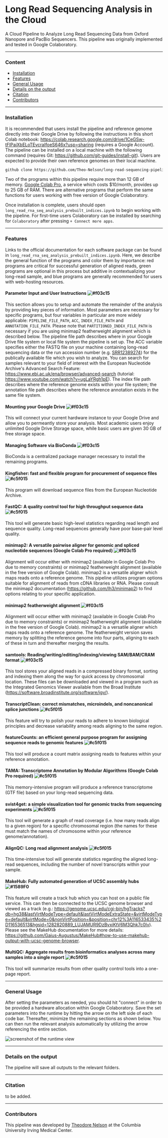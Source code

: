 # Long Read Sequencing Analysis in the Cloud  

A Cloud Pipeline to Analyze Long Read Sequencing Data from Oxford Nanopore and PacBio Sequencers. This pipeline was originally implemented and tested in Google Colaboratory.

---

### Content

  - [Installation](#installation)
  - [Features](#features)
  - [General Usage](#general-usage)
  - [Details on the output](#details-on-the-output)
  - [Citation](#citation)
  - [Contributors](#contributors)

---

### Installation

It is recommended that users install the pipeline and reference genome directly into their Google Drive by following the instructions in this short Colab notebook: https://colab.research.google.com/drive/1CeGSw-tFIPaiXbELoTEvcraIfoeS646x?usp=sharing (requires a Google Account). The pipeline can be installed on a local machine with the following command (requires Git: https://github.com/git-guides/install-git). Users are expected to provide their own reference genomes on their local machine. 
```bash
github clone https://github.com/Theo-Nelson/long-read-sequencing-pipeline
```

Two of the programs within this pipeline require more than 12 GB of memory. [Google Colab Pro](https://colab.research.google.com/signup), a service which costs $10/month, provides up to 25 GB of RAM. There are alternative programs that perform the same functions for users working with free version of Google Colaboratory.  

Once installation is complete, users should open ```long_read_rna_seq_analysis_prebuilt_indices.ipynb``` to begin working with the pipeline. For first-time users Colaboratory can be installed by searching for ```Colaboratory``` after pressing ```+ Connect more apps```.

---

### Features

Links to the official documentation for each software package can be found in ```long_read_rna_seq_analysis_prebuilt_indices.ipynb```. Here, we describe the general function of the programs and color them by importance: red programs are critical for successful generation of aligned reads, green programs are optional in this process but additive in contextualizing your long-read sample, and blue programs are generally recommended for users with web-hosting resources. 

#### Parameter Input and User Instructions ![#f03c15](https://via.placeholder.com/15/f03c15/000000?text=+)
This section allows you to setup and automate the remainder of the analysis by providing key pieces of information. Most parameters are necessary for specific programs, but four variables in particular are more widely applicable: ```PIPELINE_FILE_PATH```, ```ACC```, ```INDEX_FILE_PATH``` and ```ANNOTATION_FILE_PATH```. Please note that ```PARTITIONED_INDEX_FILE_PATH``` is necessary if you are using minimap2 featherweight alignment which is described below. The pipeline file path describes where in your Google Drive file system or local file system the pipeline is set up. The ACC variable specifies either the FASTQ file on your machine containing long-read sequencing data or the run accession number (e.g. [SRR12389274](https://www.ebi.ac.uk/ena/browser/view/SRR12389274)) for the publically available file which you wish to analyze. You can search for samples relevant to your field of interest with the European Nucleotide Archive's Advanced Search Feature: https://www.ebi.ac.uk/ena/browser/advanced-search (tutorial: https://www.youtube.com/watch?v=ugLaYRgh1pE). The index file path describes where the reference genome exists within your file system; the annotation file path describes where the reference annotation exists in the same file system. 

#### Mounting your Google Drive ![#f03c15](https://via.placeholder.com/15/f03c15/000000?text=+)
This will connect your current hardware instance to your Google Drive and allow you to permeantly store your analysis. Most academic users enjoy unlimited Google Drive Storage space, while basic users are given 30 GB of free storage space.

#### Managing Software via BioConda ![#f03c15](https://via.placeholder.com/15/f03c15/000000?text=+)
BioConda is a centralized package manager necessary to install the remaining programs. 

#### Kingfisher: fast and flexible program for procurement of sequence files ![#c5f015](https://via.placeholder.com/15/c5f015/000000?text=+)
This program will download sequence files from the European Nucleotide Archive. 

#### FastQC: A quality control tool for high throughput sequence data ![#c5f015](https://via.placeholder.com/15/c5f015/000000?text=+)
This tool will generate basic high-level statistics regarding read length and sequence quality. Long-read sequences generally have poor base-pair level quality. 

#### minimap2: A versatile pairwise aligner for genomic and spliced nucleotide sequences (Google Colab Pro required) ![#f03c15](https://via.placeholder.com/15/f03c15/000000?text=+)
Alignment will occur either with minimap2 (available in Google Colab Pro due to memory constraints) or minimap2 featherweight alignment (available in the free version of Google Colab). minimap2 is a versatile aligner which maps reads onto a reference genome. This pipeline utilizes program options suitable for alignment of reads from cDNA libraries or RNA. Please consult the minimap2 documentation (https://github.com/lh3/minimap2) to find options relating to your specific application.  

#### minimap2 featherweight alignment ![#f03c15](https://via.placeholder.com/15/f03c15/000000?text=+)
Alignment will occur either with minimap2 (available in Google Colab Pro due to memory constraints) or minimap2 featherweight alignment (available in the free version of Google Colab). minimap2 is a versatile aligner which maps reads onto a reference genome. The featherweight version saves memory by splitting the reference genome into four parts, aligning to each of these in turn and thereafter merging the results. 

#### samtools: Reading/writing/editing/indexing/viewing SAM/BAM/CRAM format ![#f03c15](https://via.placeholder.com/15/f03c15/000000?text=+)
This tool stores your aligned reads in a compressed binary format, sorting and indexing them along the way for quick access by chromosomal location. These files can be downloaded and viewed in a program such as the Integrated Genomics Viewer available from the Broad Institute (https://software.broadinstitute.org/software/igv/). 

#### TranscriptClean: correct mismatches, microindels, and noncanonical splice junctions ![#c5f015](https://via.placeholder.com/15/c5f015/000000?text=+)
This feature will try to polish your reads to adhere to known biological principles and decrease variability among reads aligning to the same region.  

#### featureCounts: an efficient general purpose program for assigning sequence reads to genomic features ![#c5f015](https://via.placeholder.com/15/c5f015/000000?text=+)
This tool will produce a count matrix assigning reads to features within your reference annotation. 

#### TAMA: Transcriptome Annotation by Modular Algorithms (Google Colab Pro required) ![#c5f015](https://via.placeholder.com/15/c5f015/000000?text=+)
This memory-intensive program will produce a reference transcriptome (GTF file) based on your long-read sequencing data. 

#### svist4get: a simple visualization tool for genomic tracks from sequencing experiments ![#c5f015](https://via.placeholder.com/15/c5f015/000000?text=+)
This tool will generate a graph of read coverage (i.e. how many reads align to a given region) for a specific chromosomal region (the names for these must match the names of chromosome within your reference genome/annotation). 

#### AlignQC: Long read alignment analysis ![#c5f015](https://via.placeholder.com/15/c5f015/000000?text=+)
This time-intensive tool will generate statistics regarding the aligned long-read sequences, including the number of novel transcripts within your sample.  

#### MakeHub: Fully automated generation of UCSC assembly hubs ![#1589F0](https://via.placeholder.com/15/1589F0/000000?text=+)
This feature will create a track hub which you can host on a public file service. This can then be connected to the UCSC genome browser and viewed as a track (e.g.: https://genome.ucsc.edu/cgi-bin/hgTracks?db=hg38&lastVirtModeType=default&lastVirtModeExtraState=&virtModeType=default&virtMode=0&nonVirtPosition=&position=chr12%3A116533435%2D116536513&hgsid=1282820889_LUJAMUR9DzBvxiKtV6M3Qhk7c0Iv). Please see the MakeHub documentation for more details: https://github.com/Gaius-Augustus/MakeHub#how-to-use-makehub-output-with-ucsc-genome-browser.

#### MultiQC: Aggregate results from bioinformatics analyses across many samples into a single report ![#c5f015](https://via.placeholder.com/15/c5f015/000000?text=+)
This tool will summarize results from other quality control tools into a one-page report.

---

### General Usage 

After setting the parameters as needed, you should hit "connect" in order to be provided a hardware allocation within Google Colaboratory. Save the set parameters into the runtime by hitting the arrow on the left side of each code bar. Thereafter, minimize the remaining sections as shown below. You can then run the relevant analysis automatically by utilizing the arrow referencing the entire section. 

![screenshot of the runtime view](https://u.cubeupload.com/MakeTheBrainHappy/ScreenShot20220214at.png)

---

### Details on the output 

The pipeline will save all outputs to the relevant folders. 

---

### Citation

to be added.

---

### Contributors

This pipeline was developed by [Theodore Nelson](https://github.com/Theo-Nelson) at the Columbia University Irving Medical Center. 
